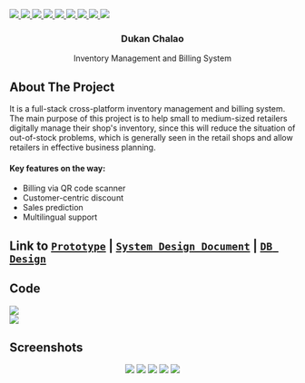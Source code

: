 
<!-- Tech Stack -->
<p >
  <a href="">
    <img src="https://img.shields.io/badge/java-%23ED8B00.svg?style=for-the-badge&logo=java&logoColor=white" />
  </a>
  
  <a href="">
    <img src="https://img.shields.io/badge/Spring-6DB33F?style=for-the-badge&logo=spring&logoColor=white" />
  </a>
  
  <a href="">
    <img src="https://img.shields.io/badge/Ionic-3880FF?style=for-the-badge&logo=ionic&logoColor=white" />
  </a>
  
  <a href="">
    <img src="https://img.shields.io/badge/Angular-DD0031?style=for-the-badge&logo=angular&logoColor=white" />
  </a>
  
  <a href="">
    <img src="https://img.shields.io/badge/MongoDB-4EA94B?style=for-the-badge&logo=mongodb&logoColor=white" />
  </a>
  
  <a href="">
    <img src="https://img.shields.io/badge/Amazon_AWS-FF9900?style=for-the-badge&logo=amazonaws&logoColor=white" />
  </a>
  
  <a href="">
    <img src="https://img.shields.io/badge/GitHub_Actions-2088FF?style=for-the-badge&logo=github-actions&logoColor=white" />
  </a>
  
  <a href="">
    <img src="
https://img.shields.io/badge/Junit5-25A162?style=for-the-badge&logo=junit5&logoColor=white" />
  </a>
  
  <a href="">
    <img src="
https://img.shields.io/badge/Swagger-85EA2D?style=for-the-badge&logo=Swagger&logoColor=white" />
  </a>
  
</p>


<!-- Title and Logo -->

<div align="center">
<!--   <a href="https://www.dukanchalao.com/">
    <img src="images/logo.png" alt="Logo" width="80" height="80">
  </a>
 -->
  <h3 align="center">Dukan Chalao</h3>

  <p align="center">
    Inventory Management and Billing System
  </p>
</div>

<!-- About -->
## About The Project
It is a full-stack cross-platform inventory management and billing system.
The main purpose of this project is to help small to medium-sized retailers digitally manage their shop's inventory, since this will reduce the situation of out-of-stock problems, which is generally seen in the retail shops and allow retailers in effective business planning.

#### Key features on the way:
- Billing via QR code scanner
- Customer-centric discount
- Sales prediction
- Multilingual support



<!-- System Design Document -->
## Link to [`Prototype`](https://drive.google.com/file/d/1qkmhhUOM9ygauhTc2YMTUYn0db58ilwq/view) | [`System Design Document`](https://docs.google.com/document/d/1WoDAvB-TPkfjj2T30ebmV9BaSVzUV-ADsm16v8EmAPw/edit) | [`DB Design`](https://docs.google.com/document/d/1qmec-ZYrg5C3k0VFF8CRTsQEXBm2Ui8B1kDMF_ezCYY/edit)

<!-- Code -->
## Code
<div> 
  <img src="https://user-images.githubusercontent.com/69077430/197353555-192737ff-f769-4372-a393-877a832ef132.png" />
  <br>
  <img src="https://user-images.githubusercontent.com/69077430/197353564-63c4d850-75a3-4f91-a320-211f09f6e2f7.png" />
</div>


<!-- Screenshots  :camera: -->
## Screenshots

<div align="center"> 
  <img src="https://user-images.githubusercontent.com/69077430/197347637-275210ab-6812-4a59-9bc0-c5a89e6e5686.png" />
  <img src="https://user-images.githubusercontent.com/69077430/197347654-f11140fb-181e-494d-b577-0d37e3c0f95a.png" />
  <img src="https://user-images.githubusercontent.com/69077430/197347670-00207269-9aa1-4c3c-88fa-e7b207ad0eb5.png" />
  <img src="https://user-images.githubusercontent.com/69077430/197347677-1c498048-3a36-422b-abab-7cb161414236.png" />
  <img src="https://user-images.githubusercontent.com/69077430/197347688-3b15fe2a-9639-46c9-9231-5493ac71d680.png" />
</div>
